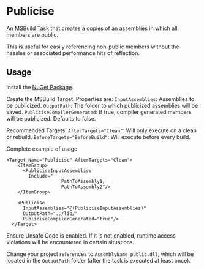 # Publicise
An MSBuild Task that creates a copies of an assemblies in which all members are public.

This is useful for easily referencing non-public members without the hassles or associated performance hits of reflection.

## Usage

Install the [NuGet Package](https://www.nuget.org/packages/Aze.Publicise.MSBuild.Task/1.0.0).

Create the MSBuild Target.  Properties are:
`InputAssemblies`: Assemblies to be publicized.
`OutputPath`: The folder to which publicized assemblies will be saved.
`PubliciseCompilerGenerated`: If true, compiler generated members will be publicized.  Defaults to false.

Recommended Targets:
`AfterTargets="Clean"`: Will only execute on a clean or rebuild.
`BeforeTargets="BeforeBuild"`: Will execute before every build.

Complete example of usage:
```
<Target Name="Publicise" AfterTargets="Clean">
    <ItemGroup>
      <PubliciseInputAssemblies
        Include="
					PathToAssembly1;
					PathToAssembly2"/>
    </ItemGroup>

    <Publicise
      InputAssemblies="@(PubliciseInputAssemblies)"
      OutputPath="../lib/"
      PubliciseCompilerGenerated="true"/>
  </Target>
```

Ensure Unsafe Code is enabled.  If it is not enabled, runtime access violations will be encountered in certain situations.

Change your project references to `AssemblyName_public.dll`, which will be located in the `OutputPath` folder (after the task is executed at least once).
